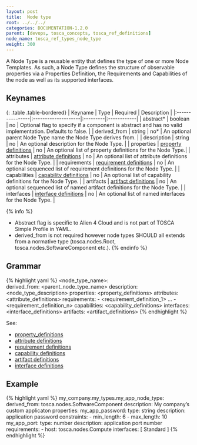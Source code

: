 ```yaml
---
layout: post
title:  Node type
root: ../../../
categories: DOCUMENTATION-1.2.0
parent: [devops, tosca_concepts, tosca_ref_definitions]
node_name: tosca_ref_types_node_type
weight: 300
---
```


A Node Type is a reusable entity that defines the type of one or more Node Templates. As such, a Node Type defines the structure of observable properties via a Properties Definition, the Requirements and Capabilities of the node as well as its supported interfaces.

## Keynames

{: .table .table-bordered}
| Keyname         | Type                | Required | Description |
|:----------------|:--------------------|:---------|:------------|
| abstract*     | boolean | no | Optional flag to specify if a component is abstract and has no valid implementation. Defaults to false. |
| derived_from | string | no* | An optional parent Node Type name the Node Type derives from. |
| description | string | no | An optional description for the Node Type. |
| properties | [property definitions](#/documentation/1.2.0/devops_guide/tosca_grammar/property_definition.html) | no | An optional list of property definitions for the Node Type.|
| attributes | [attribute definitions](#/documentation/1.2.0/devops_guide/tosca_grammar/attribute_definition.html) | no | An optional list of attribute definitions for the Node Type. |
| requirements | [requirement definitions](#/documentation/1.2.0/devops_guide/tosca_grammar/requirement_definition.html) | no | An optional sequenced list of requirement definitions for the Node Type. |
| capabilities | [capability definitions](#/documentation/1.2.0/devops_guide/tosca_grammar/capability_definition.html) | no | An optional list of capability definitions for the Node Type. |
| artifacts | [artifact definitions](#/documentation/1.2.0/devops_guide/tosca_grammar/artifact_definition.html) | no | An optional sequenced list of named artifact definitions for the Node Type. |
| interfaces | [interface definitions](#/documentation/1.2.0/devops_guide/tosca_grammar/interface_definition.html) | no | An optional list of named interfaces for the Node Type. |

{% info %}
 - Abstract flag is specific to Alien 4 Cloud and is not part of TOSCA Simple Profile in YAML.
 - derived_from is not required however node types SHOULD all extends from a normative type (tosca.nodes.Root, tosca.nodes.SoftwareComponent etc.).
{% endinfo %}

## Grammar

{% highlight yaml %}
<node_type_name>:  
  derived_from: <parent_node_type_name>
  description: <node_type_description>
  properties:
    <property_definitions>
  attributes:
    <attribute_definitions>
  requirements:
    - <requirement_definition_1>
    ...
    - <requirement_definition_n>
  capabilities:
    <capability_definitions>
  interfaces:
    <interface_definitions>
  artifacts:
    <artifact_definitions>
{% endhighlight %}

See:

- [property_definitions](#/documentation/1.2.0/devops_guide/tosca_grammar/property_definition.html)
- [attribute definitions](#/documentation/1.2.0/devops_guide/tosca_grammar/attribute_definition.html)
- [requirement definitions](#/documentation/1.2.0/devops_guide/tosca_grammar/requirement_definition.html)
- [capability definitions](#/documentation/1.2.0/devops_guide/tosca_grammar/capability_definition.html)
- [artifact definitions](#/documentation/1.2.0/devops_guide/tosca_grammar/artifact_definition.html)
- [interface definitions](#/documentation/1.2.0/devops_guide/tosca_grammar/interface_definition.html)

## Example

{% highlight yaml %}
my_company.my_types.my_app_node_type:
  derived_from: tosca.nodes.SoftwareComponent
  description: My company’s custom applicaton
  properties:
    my_app_password:
      type: string
      description: application password
      constraints:
      - min_length: 6
      - max_length: 10
  my_app_port:
    type: number
    description: application port number
  requirements:
    - host: tosca.nodes.Compute
  interfaces: [ Standard ]
{% endhighlight %}
